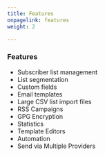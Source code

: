 ```yaml
---
title: Features
onpagelink: features
weight: 2

---
```


### **Features**

- Subscriber list management
- List segmentation
- Custom fields
- Email templates
- Large CSV list import files
- RSS Campaigns
- GPG Encryption
- Statistics
- Template Editors
- Automation
- Send via Multiple Providers
 
